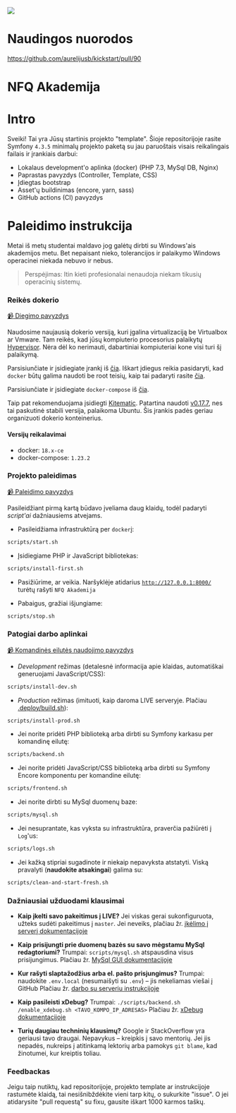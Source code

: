 ﻿![](https://avatars0.githubusercontent.com/u/4995607?v=3&s=100)

# Naudingos nuorodos

https://github.com/aurelijusb/kickstart/pull/90

NFQ Akademija
============

# Intro

Sveiki! Tai yra Jūsų startinis projekto "template". 
Šioje repositorijoje rasite Symfony `4.3.5` minimalų projekto paketą su jau paruoštais 
visais reikalingais failais ir įrankiais darbui:
 
- Lokalaus development'o aplinka (docker) (PHP 7.3, MySql DB, Nginx)
- Paprastas pavyzdys (Controller, Template, CSS)
- Įdiegtas bootstrap
- Asset'ų buildinimas (encore, yarn, sass)
- GitHub actions (CI) pavyzdys

# Paleidimo instrukcija

Metai iš metų studentai maldavo jog galėtų dirbti su Windows'ais akademijos metu.
 Bet nepaisant nieko, tolerancijos ir palaikymo Windows operacinei niekada nebuvo ir nebus.  

> Perspėjimas: Itin kieti profesionalai nenaudoja niekam tikusių operacinių sistemų. 

### Reikės dokerio

[:video_camera: Diegimo pavyzdys](https://youtu.be/75b876HcTl8) 

Naudosime naujausią dokerio versiją, kuri įgalina virtualizaciją be Virtualbox ar Vmware.
 Tam reikės, kad jūsų kompiuterio procesorius palaikytų [Hypervisor](https://en.wikipedia.org/wiki/Hypervisor).
 Nėra dėl ko nerimauti, dabartiniai kompiuteriai kone visi turi šį palaikymą.

Parsisiunčiate ir įsidiegiate įrankį iš [čia](https://docs.docker.com/install/linux/docker-ce/ubuntu/). Iškart įdiegus reikia pasidaryti, kad `docker` būtų galima naudoti be root teisių, kaip tai padaryti rasite [čia]( https://docs.docker.com/install/linux/linux-postinstall/#manage-docker-as-a-non-root-user).

Parsisiunčiate ir įsidiegiate `docker-compose` iš [čia](https://github.com/docker/compose/releases).

Taip pat rekomenduojama įsidiegti [Kitematic](https://github.com/docker/kitematic/releases). Patartina naudoti [v0.17.7](https://github.com/docker/kitematic/releases/tag/v0.17.7), nes tai paskutinė stabili versija, palaikoma Ubuntu.
 Šis įrankis padės geriau organizuoti dokerio konteinerius. 

#### Versijų reikalavimai

* docker: `18.x-ce`
* docker-compose: `1.23.2`


### Projekto paleidimas

[:video_camera: Paleidimo pavyzdys](https://youtu.be/oaj0y_juMuo) 

Pasileidžiant pirmą kartą būdavo įveliama daug klaidų, todėl padaryti _script'ai_ dažniausiems atvejams.

* Pasileidžiama infrastruktūrą per `docker`į:
```bash
scripts/start.sh
```

* Įsidiegiame PHP ir JavaScript bibliotekas:
```bash
scripts/install-first.sh
```

* Pasižiūrime, ar veikia.
  Naršyklėje atidarius [`http://127.0.0.1:8000/`](http://127.0.0.1:8000/) turėtų rašyti `NFQ Akademija`

* Pabaigus, gražiai išjungiame:
```bash
scripts/stop.sh
```

### Patogiai darbo aplinkai

[:video_camera: Komandinės eilutės naudojimo pavyzdys](https://youtu.be/s4y5LOipr4U) 

* _Development_ režimas (detalesnė informacija apie klaidas, automatiškai generuojami JavaScript/CSS):
```bash
scripts/install-dev.sh
```

* _Production_ režimas (imituoti, kaip daroma LIVE serveryje. Plačiau [.deploy/build.sh](.deploy/build.sh)):
```bash
scripts/install-prod.sh
```

* Jei norite pridėti PHP biblioteką arba dirbti su Symfony karkasu per komandinę eilutę:
```bash
scripts/backend.sh
```

* Jei norite pridėti JavaScript/CSS biblioteką arba dirbti su Symfony Encore komponentu per komandine eilutę:
```bash
scripts/frontend.sh
```

* Jei norite dirbti su MySql duomenų baze:
```bash
scripts/mysql.sh
```

* Jei nesuprantate, kas vyksta su infrastruktūra, praverčia pažiūrėti į `Log`'us:
```bash
scripts/logs.sh
```

* Jei kažką stipriai sugadinote ir niekaip nepavyksta atstatyti.
  Viską pravalyti (**naudokite atsakingai**) galima su:
```bash
scripts/clean-and-start-fresh.sh
```

### Dažniausiai užduodami klausimai

* **Kaip įkelti savo pakeitimus į LIVE?**
Jei viskas gerai sukonfiguruota, užteks sudėti pakeitimus į `master`.
Jei neveiks, plačiau žr. [įkėlimo į serverį dokumentacijoje](https://github.com/nfqakademija/docker/blob/master/docs/deploy-project.md)

* **Kaip prisijungti prie duomenų bazės su savo mėgstamu MySql redagtoriumi?**
Trumpai: `scripts/mysql.sh` atspausdina visus prisijungimus.
Plačiau žr. [MySql GUI dokumentacijoje](https://github.com/nfqakademija/docker/blob/master/docs/use-mysql-with-gui.md)

* **Kur rašyti slaptažodžius arba el. pašto prisjungimus?**
Trumpai: naudokite `.env.local` (nesumaišyti su `.env`) – jis nekeliamas viešai į GitHub
Plačiau žr. [darbo su serveriu instrukcijoje](https://github.com/nfqakademija/docker/blob/master/docs/deploy-project.md#how-to-configure-passwords-eg-mailer)

* **Kaip pasileisti xDebug?**
Trumpai: `./scripts/backend.sh /enable_xdebug.sh <TAVO_KOMPO_IP_ADRESAS>`
Plačiau žr. [xDebug dokumentacijoje](https://github.com/nfqakadmija/docker/blob/master/docs/setup-xdebug.md)

* **Turių daugiau techninių klausimų?**
Google ir StackOverflow yra geriausi tavo draugai.
Nepavykus – kreipkis į savo mentorių. Jei jis nepadės,
nukreips į atitinkamą lektorių arba pamokys `git blame`,
kad žinotumei, kur kreiptis toliau. 

### Feedbackas

Jeigu taip nutiktų, kad repositorijoje, projekto template ar instrukcijoje rastumėte klaidą, tai nesišnibždėkite vieni tarp kitų, o sukurkite "issue". 
O jei atidarysite "pull requestą" su fixu, gausite iškart 1000 karmos taškų.
